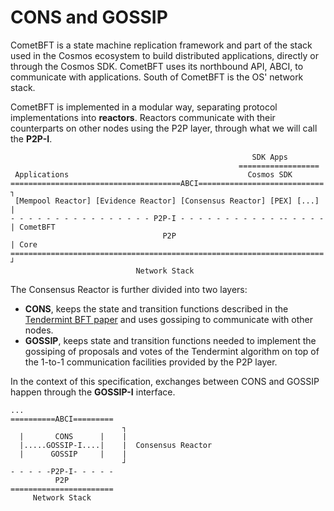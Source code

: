 # CONS and GOSSIP

CometBFT is a state machine replication framework and part of the stack used in the Cosmos ecosystem to build distributed applications, directly or through the Cosmos SDK.
CometBFT uses its northbound API, ABCI, to communicate with applications.
South of CometBFT is the OS' network stack.

CometBFT is implemented in a modular way, separating protocol implementations into **reactors**.
Reactors communicate with their counterparts on other nodes using the P2P layer, through what we will call the **P2P-I**.

```
                                                      SDK Apps
                                                   ==================
 Applications                                        Cosmos SDK
======================================ABCI============================ ┐
 [Mempool Reactor] [Evidence Reactor] [Consensus Reactor] [PEX] [...]  |
- - - - - - - - - - - - - - - - P2P-I - - - - - - - - - - - -- - - - - | CometBFT
                                  P2P                                  | Core
====================================================================== ┘
                            Network Stack
```

The Consensus Reactor is further divided into two layers:

- **CONS**, keeps the state and transition functions described in the [Tendermint BFT paper](https://arxiv.org/abs/1807.04938) and uses gossiping to communicate with other nodes.
- **GOSSIP**, keeps state and transition functions needed to implement the gossiping of proposals and votes of the Tendermint algorithm on top of the 1-to-1 communication facilities provided by the P2P layer.

In the context of this specification, exchanges between CONS and GOSSIP happen through the **GOSSIP-I** interface.

```
...
==========ABCI=========
                         ┐
  |       CONS      |    |
  |.....GOSSIP-I....|    |  Consensus Reactor
  |      GOSSIP     |    |
                         ┘
- - - - -P2P-I- - - - -
          P2P
=======================
     Network Stack
```
